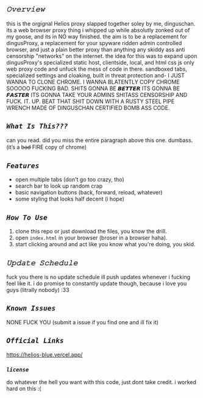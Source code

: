 ## ***`𝙾𝚟𝚎𝚛𝚟𝚒𝚎𝚠`***

this is the orgignal Helios proxy slapped together soley by me, dinguschan. its a web browser proxy thing i whipped up while absolutly zonked out of my goose, and its in NO way finished. the aim is to be a replacement for dingusProxy, a replacement for your spyware ridden admin controlled browser, and just a plain better proxy than anything any skiddy ass anti censorship "networks" on the internet. the idea for this was to expand upon dingusProxy's specialized static host, clientside, local, and html css js only web proxy code and unfuck the mess of code in there. sandboxed tabs, specialized settings and cloaking, built in threat protection and- I JUST WANNA TO CLONE CHROME. I WANNA BLATENTLY COPY CHROME SOOOOO FUCKING BAD. SHITS GONNA BE 𝘽𝙀𝙏𝙏𝙀𝙍 ITS GONNA BE 𝙁𝘼𝙎𝙏𝙀𝙍 ITS GONNA TAKE YOUR ADMINS SHITASS CENSORSHIP AND FUCK. IT. UP. BEAT THAT SHIT DOWN WITH A RUSTY STEEL PIPE WRENCH MADE OF DINGUSCHAN CERTIFIED BOMB ASS CODE.

## ***`What Is This???`***

can you read. did you miss the entire paragraph above this one. dumbass. (it’s a b̶a̶d̶ FIRE copy of chrome)

## ***`Features`***

- open multiple tabs (don't go too crazy, tho)
- search bar to look up random crap
- basic navigation buttons (back, forward, reload, whatever)
- some styling that looks half decent (i hope)

## ***`How To Use`***

1. clone this repo or just download the files, you know the drill.
2. open `index.html` in your browser (broser in a browser haha).
3. start clicking around and act like you know what you're doing, you skid.

## ***`𝚄𝚙𝚍𝚊𝚝𝚎 𝚂𝚌𝚑𝚎𝚍𝚞𝚕𝚎`***

fuck you there is no update schedule ill push updates whenever i fucking feel like it. i do promise to constantly update though, because i love you guys (litrally nobody) :33

## ***`Known Issues`***

NONE FUCK YOU (submit a issue if you find one and ill fix it)

## ***`Official Links`***

https://helios-blue.vercel.app/

### ***`license`***

do whatever the hell you want with this code, just dont take credit. i worked hard on this :(
